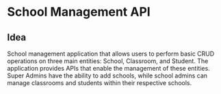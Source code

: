 # School Management API

## Idea

School management application that allows users to perform basic CRUD operations on three main entities: School, Classroom, and Student. The application provides APIs that enable the management of these entities. Super Admins have the ability to add schools, while school admins can manage classrooms and students within their respective schools.